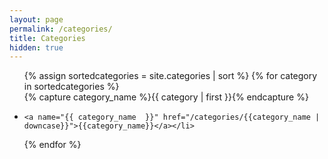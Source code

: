 ```yaml
---
layout: page
permalink: /categories/
title: Categories
hidden: true
---
```


<div id="archives">
<ul>
{% assign sortedcategories = site.categories | sort %}
{% for category in sortedcategories %}
  <div class="archive-group">
    {% capture category_name %}{{ category | first }}{% endcapture %}
    <li>

    <a name="{{ category_name  }}" href="/categories/{{category_name | downcase}}">{{category_name}}</a></li>
  </div>
{% endfor %}
</ul>
</div>
